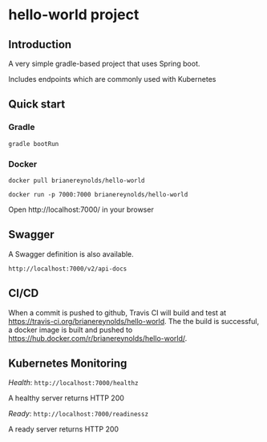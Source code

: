 # hello-world project

## Introduction
A very simple gradle-based project that uses Spring boot.

Includes endpoints which are commonly used with Kubernetes

## Quick start

### Gradle
```
gradle bootRun
```

### Docker
```
docker pull brianereynolds/hello-world

docker run -p 7000:7000 brianereynolds/hello-world
```

Open http://localhost:7000/ in your browser

## Swagger
A Swagger definition is also available.
```
http://localhost:7000/v2/api-docs
```

## CI/CD
When a commit is pushed to github, Travis CI will build and test at https://travis-ci.org/brianereynolds/hello-world. The the build is successful, 
a docker image is built and pushed to https://hub.docker.com/r/brianereynolds/hello-world/.

## Kubernetes Monitoring

*Health*: ```http://localhost:7000/healthz```

A healthy server returns HTTP 200

*Ready*: ```http://localhost:7000/readinessz```

A ready server returns HTTP 200
